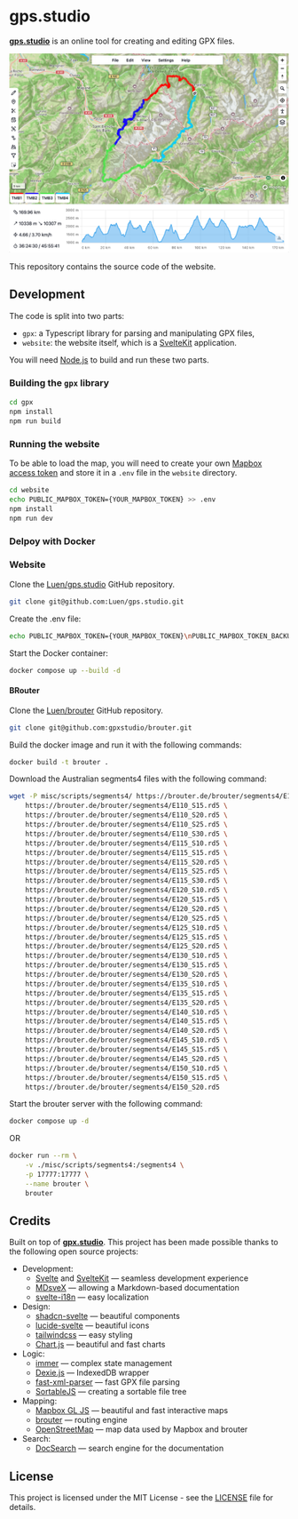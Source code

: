 # gps.studio

[**gps.studio**](https://studio.wanderstories.space) is an online tool for creating and editing GPX files.

![gps.studio screenshot](website/src/lib/assets/img/docs/getting-started/interface.png)

This repository contains the source code of the website.

## Development

The code is split into two parts:

- `gpx`: a Typescript library for parsing and manipulating GPX files,
- `website`: the website itself, which is a [SvelteKit](https://kit.svelte.dev/) application.

You will need [Node.js](https://nodejs.org/) to build and run these two parts.

### Building the `gpx` library

```bash
cd gpx
npm install
npm run build
```

### Running the website

To be able to load the map, you will need to create your own <a href="https://account.mapbox.com/auth/signup" target="_blank">Mapbox access token</a> and store it in a `.env` file in the `website` directory.

```bash
cd website
echo PUBLIC_MAPBOX_TOKEN={YOUR_MAPBOX_TOKEN} >> .env
npm install
npm run dev
```

### Delpoy with Docker

### Website

Clone the [Luen/gps.studio](https://github.com/Luen/gps.studio) GitHub repository.

```bash
git clone git@github.com:Luen/gps.studio.git
```

Create the .env file:

```bash
echo PUBLIC_MAPBOX_TOKEN={YOUR_MAPBOX_TOKEN}\nPUBLIC_MAPBOX_TOKEN_BACKUP={YOUR_BACKUP_MAPBOX_TOKEN}  >> website/.env
```

Start the Docker container:

```bash
docker compose up --build -d
```

#### BRouter

Clone the [Luen/brouter](https://github.com/gpxstudio/brouter) GitHub repository.

```bash
git clone git@github.com:gpxstudio/brouter.git
```

Build the docker image and run it with the following commands:

```bash
docker build -t brouter .
```

Download the Australian segments4 files with the following command:

```bash
wget -P misc/scripts/segments4/ https://brouter.de/brouter/segments4/E110_S10.rd5 \
    https://brouter.de/brouter/segments4/E110_S15.rd5 \
    https://brouter.de/brouter/segments4/E110_S20.rd5 \
    https://brouter.de/brouter/segments4/E110_S25.rd5 \
    https://brouter.de/brouter/segments4/E110_S30.rd5 \
    https://brouter.de/brouter/segments4/E115_S10.rd5 \
    https://brouter.de/brouter/segments4/E115_S15.rd5 \
    https://brouter.de/brouter/segments4/E115_S20.rd5 \
    https://brouter.de/brouter/segments4/E115_S25.rd5 \
    https://brouter.de/brouter/segments4/E115_S30.rd5 \
    https://brouter.de/brouter/segments4/E120_S10.rd5 \
    https://brouter.de/brouter/segments4/E120_S15.rd5 \
    https://brouter.de/brouter/segments4/E120_S20.rd5 \
    https://brouter.de/brouter/segments4/E120_S25.rd5 \
    https://brouter.de/brouter/segments4/E125_S10.rd5 \
    https://brouter.de/brouter/segments4/E125_S15.rd5 \
    https://brouter.de/brouter/segments4/E125_S20.rd5 \
    https://brouter.de/brouter/segments4/E130_S10.rd5 \
    https://brouter.de/brouter/segments4/E130_S15.rd5 \
    https://brouter.de/brouter/segments4/E130_S20.rd5 \
    https://brouter.de/brouter/segments4/E135_S10.rd5 \
    https://brouter.de/brouter/segments4/E135_S15.rd5 \
    https://brouter.de/brouter/segments4/E135_S20.rd5 \
    https://brouter.de/brouter/segments4/E140_S10.rd5 \
    https://brouter.de/brouter/segments4/E140_S15.rd5 \
    https://brouter.de/brouter/segments4/E140_S20.rd5 \
    https://brouter.de/brouter/segments4/E145_S10.rd5 \
    https://brouter.de/brouter/segments4/E145_S15.rd5 \
    https://brouter.de/brouter/segments4/E145_S20.rd5 \
    https://brouter.de/brouter/segments4/E150_S10.rd5 \
    https://brouter.de/brouter/segments4/E150_S15.rd5 \
    https://brouter.de/brouter/segments4/E150_S20.rd5
```

Start the brouter server with the following command:

```bash
docker compose up -d
```

OR

```bash
docker run --rm \
    -v ./misc/scripts/segments4:/segments4 \
    -p 17777:17777 \
    --name brouter \
    brouter
```

## Credits

Built on top of [**gpx.studio**](https://gpx.studio).
This project has been made possible thanks to the following open source projects:

- Development:
  - [Svelte](https://github.com/sveltejs/svelte) and [SvelteKit](https://github.com/sveltejs/kit) — seamless development experience
  - [MDsveX](https://github.com/pngwn/MDsveX) — allowing a Markdown-based documentation
  - [svelte-i18n](https://github.com/kaisermann/svelte-i18n) — easy localization
- Design:
  - [shadcn-svelte](https://github.com/huntabyte/shadcn-svelte) — beautiful components
  - [lucide-svelte](https://github.com/lucide-icons/lucide/tree/main/packages/lucide-svelte) — beautiful icons
  - [tailwindcss](https://github.com/tailwindlabs/tailwindcss) — easy styling
  - [Chart.js](https://github.com/chartjs/Chart.js) — beautiful and fast charts
- Logic:
  - [immer](https://github.com/immerjs/immer) — complex state management
  - [Dexie.js](https://github.com/dexie/Dexie.js) — IndexedDB wrapper
  - [fast-xml-parser](https://github.com/NaturalIntelligence/fast-xml-parser) — fast GPX file parsing
  - [SortableJS](https://github.com/SortableJS/Sortable) — creating a sortable file tree
- Mapping:
  - [Mapbox GL JS](https://github.com/mapbox/mapbox-gl-js) — beautiful and fast interactive maps
  - [brouter](https://github.com/abrensch/brouter) — routing engine
  - [OpenStreetMap](https://www.openstreetmap.org) — map data used by Mapbox and brouter
- Search:
  - [DocSearch](https://github.com/algolia/docsearch) — search engine for the documentation

## License

This project is licensed under the MIT License - see the [LICENSE](LICENSE) file for details.
